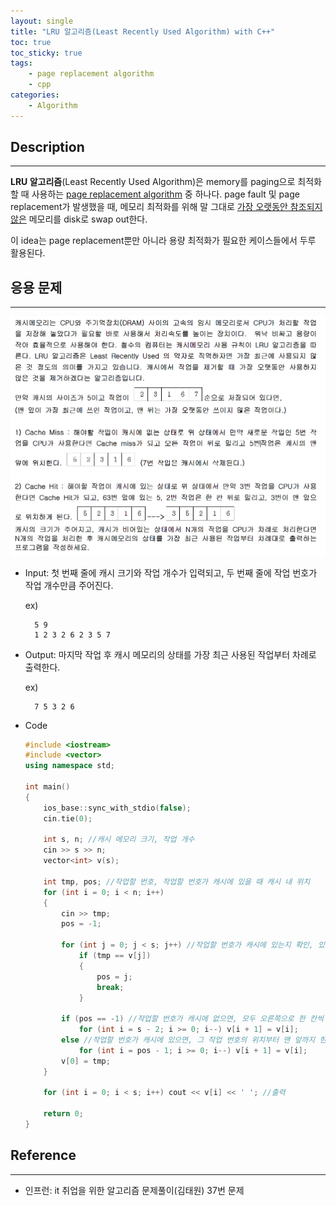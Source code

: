 ```yaml
---
layout: single
title: "LRU 알고리즘(Least Recently Used Algorithm) with C++"
toc: true
toc_sticky: true
tags:
    - page replacement algorithm
    - cpp
categories:
    - Algorithm
---
```


## Description
---

**LRU 알고리즘**(Least Recently Used Algorithm)은 memory를 paging으로 최적화할 때 사용하는 [page replacement algorithm](https://ithwang.github.io/os-page-replacement-algorithm) 중 하나다. page fault 및 page replacement가 발생했을 때, 메모리 최적화를 위해 말 그대로 <u>가장 오랫동안 참조되지 않은</u> 메모리를 disk로 swap out한다.

이 idea는 page replacement뿐만 아니라 용량 최적화가 필요한 케이스들에서 두루 활용된다.

## 응용 문제
---

![lru-1](https://github.com/ITHwang/ITHwang.github.io/blob/master/_images/20210307-lru-1.png?raw=true)

- Input: 첫 번째 줄에 캐시 크기와 작업 개수가 입력되고, 두 번째 줄에 작업 번호가 작업 개수만큼 주어진다.

    ex)

        5 9
        1 2 3 2 6 2 3 5 7

- Output: 마지막 작업 후 캐시 메모리의 상태를 가장 최근 사용된 작업부터 차례로 출력한다.

    ex)
    
        7 5 3 2 6

- Code

    ```cpp
    #include <iostream>
    #include <vector>
    using namespace std;

    int main()
    {
        ios_base::sync_with_stdio(false);
        cin.tie(0);

        int s, n; //캐시 메모리 크기, 작업 개수
        cin >> s >> n;
        vector<int> v(s);

        int tmp, pos; //작업할 번호, 작업할 번호가 캐시에 있을 때 캐시 내 위치 
        for (int i = 0; i < n; i++)
        {
            cin >> tmp;
            pos = -1;

            for (int j = 0; j < s; j++) //작업할 번호가 캐시에 있는지 확인, 있으면 위치를 pos에 copy
                if (tmp == v[j])
                {
                    pos = j;
                    break;
                }

            if (pos == -1) //작업할 번호가 캐시에 없으면, 모두 오른쪽으로 한 칸씩 옮기고 맨 왼쪽에 삽입
                for (int i = s - 2; i >= 0; i--) v[i + 1] = v[i];
            else //작업할 번호가 캐시에 있으면, 그 작업 번호의 위치부터 맨 앞까지 한 칸씩 옮기고 맨 왼쪽에 삽입 
                for (int i = pos - 1; i >= 0; i--) v[i + 1] = v[i];
            v[0] = tmp;
        }

        for (int i = 0; i < s; i++) cout << v[i] << ' '; //출력

        return 0;
    }
    ```

## Reference
---

- 인프런: it 취업을 위한 알고리즘 문제풀이(김태원) 37번 문제